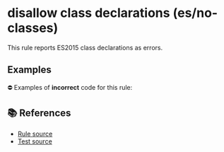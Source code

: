 # disallow class declarations (es/no-classes)

This rule reports ES2015 class declarations as errors.

## Examples

⛔ Examples of **incorrect** code for this rule:

<eslint-playground type="bad" code="/*eslint es/no-classes: error */
class A {}
const B = class {}
" />

## 📚 References

- [Rule source](https://github.com/mysticatea/eslint-plugin-es/blob/v3.0.1/lib/rules/no-classes.js)
- [Test source](https://github.com/mysticatea/eslint-plugin-es/blob/v3.0.1/tests/lib/rules/no-classes.js)
